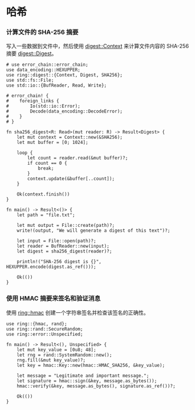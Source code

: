 # 哈希

### 计算文件的 SHA-256 摘要
写入一些数据到文件中，然后使用 [digest::Context](https://briansmith.org/rustdoc/ring/digest/struct.Context.html) 来计算文件内容的 SHA-256 摘要 [digest::Digest](https://briansmith.org/rustdoc/ring/digest/struct.Digest.html)。

```rust,editable
# use error_chain::error_chain;
use data_encoding::HEXUPPER;
use ring::digest::{Context, Digest, SHA256};
use std::fs::File;
use std::io::{BufReader, Read, Write};

# error_chain! {
#    foreign_links {
#        Io(std::io::Error);
#        Decode(data_encoding::DecodeError);
#    }
# }

fn sha256_digest<R: Read>(mut reader: R) -> Result<Digest> {
    let mut context = Context::new(&SHA256);
    let mut buffer = [0; 1024];

    loop {
        let count = reader.read(&mut buffer)?;
        if count == 0 {
            break;
        }
        context.update(&buffer[..count]);
    }

    Ok(context.finish())
}

fn main() -> Result<()> {
    let path = "file.txt";

    let mut output = File::create(path)?;
    write!(output, "We will generate a digest of this text")?;

    let input = File::open(path)?;
    let reader = BufReader::new(input);
    let digest = sha256_digest(reader)?;

    println!("SHA-256 digest is {}", HEXUPPER.encode(digest.as_ref()));

    Ok(())
}
```

### 使用 HMAC 摘要来签名和验证消息
使用 [ring::hmac](https://briansmith.org/rustdoc/ring/hmac/) 创建一个字符串签名并检查该签名的正确性。

```rust,editable
use ring::{hmac, rand};
use ring::rand::SecureRandom;
use ring::error::Unspecified;

fn main() -> Result<(), Unspecified> {
    let mut key_value = [0u8; 48];
    let rng = rand::SystemRandom::new();
    rng.fill(&mut key_value)?;
    let key = hmac::Key::new(hmac::HMAC_SHA256, &key_value);

    let message = "Legitimate and important message.";
    let signature = hmac::sign(&key, message.as_bytes());
    hmac::verify(&key, message.as_bytes(), signature.as_ref())?;

    Ok(())
}
```